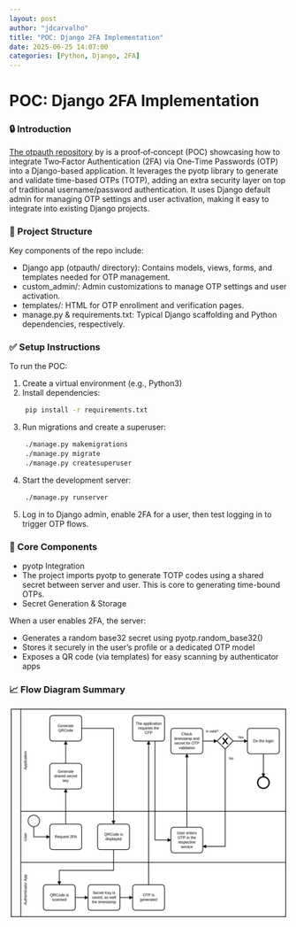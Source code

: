 ```yaml
---
layout: post
author: "jdcarvalho"
title: "POC: Django 2FA Implementation"
date: 2025-06-25 14:07:00
categories: [Python, Django, 2FA]
---
```


# POC: Django 2FA Implementation

### 🔒 Introduction

[The otpauth repository](https://github.com/jdcarvalho/otpauth) by is a proof‑of‑concept (POC) showcasing how to integrate Two‑Factor Authentication (2FA) via One‑Time Passwords (OTP) into a Django-based application. It leverages the pyotp library to generate and validate time-based OTPs (TOTP), adding an extra security layer on top of traditional username/password authentication.
It uses Django default admin for managing OTP settings and user activation, making it easy to integrate into existing Django projects.

### 📁 Project Structure

Key components of the repo include:
* Django app (otpauth/ directory): Contains models, views, forms, and templates needed for OTP management.
* custom_admin/: Admin customizations to manage OTP settings and user activation.
* templates/: HTML for OTP enrollment and verification pages.
* manage.py & requirements.txt: Typical Django scaffolding and Python dependencies, respectively.


### ✅ Setup Instructions

To run the POC:
1.	Create a virtual environment (e.g., Python3)
2. Install dependencies:

```bash
	pip install -r requirements.txt
```
3. Run migrations and create a superuser:

```bash
    ./manage.py makemigrations
    ./manage.py migrate
    ./manage.py createsuperuser
```
4. Start the development server:

```bash
    ./manage.py runserver
```

5. Log in to Django admin, enable 2FA for a user, then test logging in to trigger OTP flows.

### 🧩 Core Components

- pyotp Integration
- The project imports pyotp to generate TOTP codes using a shared secret between server and user. This is core to generating time-bound OTPs.
- Secret Generation & Storage

When a user enables 2FA, the server:
- Generates a random base32 secret using pyotp.random_base32()
- Stores it securely in the user’s profile or a dedicated OTP model
- Exposes a QR code (via templates) for easy scanning by authenticator apps

### 📈 Flow Diagram Summary
![otp-flow.png](../assets/img/posts/otp-flow.png)